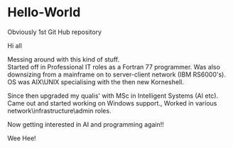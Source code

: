 # Hello-World
Obviously 1st Git Hub repository

Hi all

Messing around with this kind of stuff.  
Started off in Professional IT roles as a Fortran 77 programmer.
Was also downsizing from a mainframe on to server-client network (IBM RS6000's).
OS was AIX\UNIX specialising with the then new Korneshell.

Since then upgraded my qualis' with MSc in Intelligent Systems (AI etc).
Came out and started working on Windows support., 
Worked in various network\infrastructure\admin roles.

Now getting interested in AI and programming again!! 

Wee Hee!

